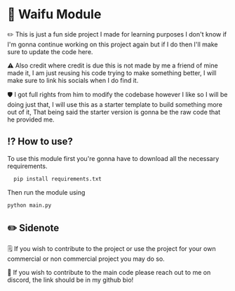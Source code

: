 # 💖 Waifu Module
✏️ This is just a fun side project I made for learning purposes I don't know if I'm gonna continue working on this project again but if I do then I'll make sure to update the code here.

⚠️ Also credit where credit is due this is not made by me a friend of mine made it, I am just reusing his code trying to make something better, I will make sure to link his socials when I do find it.

🛡️ I got full rights from him to modify the codebase however I like so I will be doing just that, I will use this as a starter template to build something more out of it, That being said the starter version is gonna be the raw code that he provided me.
## ⁉️ How to use?


To use this module first you're gonna have to download all the necessary requirements.

```bash
  pip install requirements.txt
```
    
Then run the module using

```python
python main.py

```


## ✏️ Sidenote
🗒️ If you wish to contribute to the project or use the project for your own commercial or non commercial project you may do so.

🏓 If you wish to contribute to the main code please reach out to me on discord, the link should be in my github bio!
